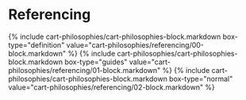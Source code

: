 <div data-role="collapsible" data-inset="false">
	<h1>Referencing</h1>

{% include cart-philosophies/cart-philosophies-block.markdown box-type="definition" value="cart-philosophies/referencing/00-block.markdown" %}
{% include cart-philosophies/cart-philosophies-block.markdown box-type="guides" value="cart-philosophies/referencing/01-block.markdown" %}
{% include cart-philosophies/cart-philosophies-block.markdown box-type="normal" value="cart-philosophies/referencing/02-block.markdown" %}

</div>